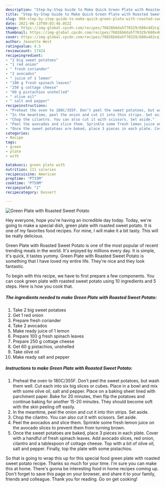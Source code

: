 ```yaml
---
description: "Step-by-Step Guide to Make Quick Green Plate with Roasted Sweet Potato"
title: "Step-by-Step Guide to Make Quick Green Plate with Roasted Sweet Potato"
slug: 989-step-by-step-guide-to-make-quick-green-plate-with-roasted-sweet-potato
date: 2021-06-13T09:03:48.052Z
image: https://img-global.cpcdn.com/recipes/76026b6da5f70329/680x482cq70/green-plate-with-roasted-sweet-potato-recipe-main-photo.jpg
thumbnail: https://img-global.cpcdn.com/recipes/76026b6da5f70329/680x482cq70/green-plate-with-roasted-sweet-potato-recipe-main-photo.jpg
cover: https://img-global.cpcdn.com/recipes/76026b6da5f70329/680x482cq70/green-plate-with-roasted-sweet-potato-recipe-main-photo.jpg
author: Jeanette West
ratingvalue: 4.5
reviewcount: 17424
recipeingredient:
- "2 big sweet potatoes"
- "1 red onion"
- " fresh coriander"
- "2 avocados"
- " juice of 1 lemon"
- "100 g fresh spinach leaves"
- "250 g cottage cheese"
- "60 g pistachios unshelled"
- " olive oil"
- " salt and pepper"
recipeinstructions:
- "Preheat the oven to 180C/355F. Don’t peel the sweet potatoes, but wash them well. Cut each into six big slices or cubes. Place in a bowl and mix with some olive oil, salt and pepper. Place on a baking sheet lined with parchment paper. Bake for 20 minutes, then flip the potatoes and continue baking for another 15-20 minutes. They should become soft with the skin peeling off easily."
- "In the meantime, peel the onion and cut it into thin strips. Set aside."
- "Chop the cilantro. You can also cut it with scissors. Set aside."
- "Peel the avocados and slice them. Sprinkle some fresh lemon juice on the avocado slices to prevent them from turning brown."
- "Once the sweet potatoes are baked, place 3 pieces in each plate. Cover with a handful of fresh spinach leaves. Add avocado slices, red onion, cilantro and a tablespoon of cottage cheese. Top with a bit of olive oil, salt and pepper. Finally, top the plate with some pistachios."
categories:
- Recipe
tags:
- green
- plate
- with

katakunci: green plate with 
nutrition: 111 calories
recipecuisine: American
preptime: "PT33M"
cooktime: "PT59M"
recipeyield: "1"
recipecategory: Dessert

---
```



![Green Plate with Roasted Sweet Potato](https://img-global.cpcdn.com/recipes/76026b6da5f70329/680x482cq70/green-plate-with-roasted-sweet-potato-recipe-main-photo.jpg)

Hey everyone, hope you're having an incredible day today. Today, we're going to make a special dish, green plate with roasted sweet potato. It is one of my favorites food recipes. For mine, I will make it a bit tasty. This will be really delicious.

Green Plate with Roasted Sweet Potato is one of the most popular of recent trending meals in the world. It's enjoyed by millions every day. It is simple, it's quick, it tastes yummy. Green Plate with Roasted Sweet Potato is something that I have loved my entire life. They're nice and they look fantastic.




To begin with this recipe, we have to first prepare a few components. You can cook green plate with roasted sweet potato using 10 ingredients and 5 steps. Here is how you cook that.

<!--inarticleads1-->

##### The ingredients needed to make Green Plate with Roasted Sweet Potato:

1. Take 2 big sweet potatoes
1. Get 1 red onion
1. Prepare  fresh coriander
1. Take 2 avocados
1. Make ready  juice of 1 lemon
1. Prepare 100 g fresh spinach leaves
1. Prepare 250 g cottage cheese
1. Get 60 g pistachios, unshelled
1. Take  olive oil
1. Make ready  salt and pepper




<!--inarticleads2-->

##### Instructions to make Green Plate with Roasted Sweet Potato:

1. Preheat the oven to 180C/355F. Don’t peel the sweet potatoes, but wash them well. Cut each into six big slices or cubes. Place in a bowl and mix with some olive oil, salt and pepper. Place on a baking sheet lined with parchment paper. Bake for 20 minutes, then flip the potatoes and continue baking for another 15-20 minutes. They should become soft with the skin peeling off easily.
1. In the meantime, peel the onion and cut it into thin strips. Set aside.
1. Chop the cilantro. You can also cut it with scissors. Set aside.
1. Peel the avocados and slice them. Sprinkle some fresh lemon juice on the avocado slices to prevent them from turning brown.
1. Once the sweet potatoes are baked, place 3 pieces in each plate. Cover with a handful of fresh spinach leaves. Add avocado slices, red onion, cilantro and a tablespoon of cottage cheese. Top with a bit of olive oil, salt and pepper. Finally, top the plate with some pistachios.




So that is going to wrap this up for this special food green plate with roasted sweet potato recipe. Thanks so much for your time. I'm sure you can make this at home. There's gonna be interesting food in home recipes coming up. Don't forget to save this page on your browser, and share it to your family, friends and colleague. Thank you for reading. Go on get cooking!
